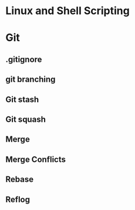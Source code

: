 # Linux and Shell Scripting
# Git 
## .gitignore
## git branching
## Git stash
## Git squash
## Merge
## Merge Conflicts
## Rebase
## Reflog